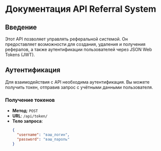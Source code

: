 # Документация API Referral System

## Введение

Этот API позволяет управлять реферальной системой. Он предоставляет возможности для создания, удаления и получения рефералов, а также аутентификации пользователей через JSON Web Tokens (JWT).

## Аутентификация

Для взаимодействия с API необходима аутентификация. Вы можете получить токен, отправив запрос с учётными данными пользователя.

### Получение токенов

- **Метод**: `POST`
- **URL**: `/api/token/`
- **Тело запроса**:
  ```json
  {
    "username": "ваш_логин",
    "password": "ваш_пароль"
  }
